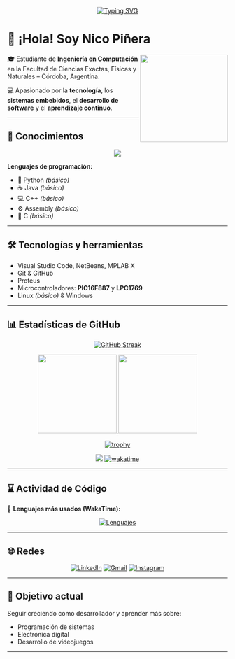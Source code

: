 <div align="center">

[![Typing SVG](https://readme-typing-svg.demolab.com?font=Fira+Code&pause=1000&width=435&lines=Bienvenidos+a+mi+GitHub!;Soy+Nico+Piñera+🚀)](https://git.io/typing-svg)

</div align="center">

# 👋 ¡Hola! Soy Nico Piñera

<img align='right' src='https://user-images.githubusercontent.com/5713670/87202985-820dcb80-c2b6-11ea-9f56-7ec461c497c3.gif' width='200"'>

🎓 Estudiante de **Ingeniería en Computación** en la Facultad de Ciencias Exactas, Físicas y Naturales – Córdoba, Argentina.  

💻 Apasionado por la **tecnología**, los **sistemas embebidos**, el **desarrollo de software** y el **aprendizaje continuo**.

---

## 🧠 Conocimientos

<p align="center">
  <a href="https://skillicons.dev">
    <img src="https://skillicons.dev/icons?i=git,github,c,go,cpp,java,py,docker,octave,linux,vscode,md,ubuntu,vscode,windows,mint,discord&perline=12" />
  </a>
</p>

**Lenguajes de programación:**

- 🐍 Python _(básico)_
- ☕ Java _(básico)_
- 💻 C++ _(básico)_
- ⚙️ Assembly _(básico)_
- 🔹 C _(básico)_

---

## 🛠️ Tecnologías y herramientas

- Visual Studio Code, NetBeans, MPLAB X
- Git & GitHub
- Proteus
- Microcontroladores: **PIC16F887** y **LPC1769**
- Linux _(básico)_ & Windows

---

## 📊 Estadísticas de GitHub

<div align="center">

[![GitHub Streak](https://streak-stats.demolab.com?user=nicopinera&theme=dracula&locale=es&date_format=j%20M%5B%20Y%5D&card_width=830)](https://git.io/streak-stats)

<a href="https://github.com/anuraghazra/github-readme-stats">
  <img height=180 src="https://github-readme-stats.vercel.app/api?username=nicopinera&show_icons=true&theme=radical&locale=es" />
</a>
<a href="https://github.com/anuraghazra/github-readme-stats">
  <img height=180 src="https://github-readme-stats.vercel.app/api/top-langs/?username=nicopinera&layout=compact&langs_count=8&hide=jupyter%20notebook&theme=gotham" />
</a>

[![trophy](https://github-profile-trophy.vercel.app/?username=nicopinera&theme=onedark&row=1&column=6)](https://github.com/ryo-ma/github-profile-trophy)


<a>

  ![](https://komarev.com/ghpvc/?username=nicopinera&color=brightgreen)
  [![wakatime](https://wakatime.com/badge/user/526bc2fa-8609-4567-a275-5d1be9077781.svg)](https://wakatime.com/@526bc2fa-8609-4567-a275-5d1be9077781)

</a>

</div>

---

## ⌛ Actividad de Código

📌 **Lenguajes más usados (WakaTime):**  
<div align="center">

  [![Lenguajes](https://wakatime.com/share/@nicopinera/07bedd40-3ce2-4732-b5b4-91eebf89e869.svg)](https://wakatime.com/@nicopinera)
      
</div>


---

## 🌐 Redes

<div align="center">

[![LinkedIn](https://img.shields.io/badge/-LinkedIn-0A66C2?style=for-the-badge&logo=linkedin&logoColor=white)](https://www.linkedin.com/in/nicolas-pi%C3%B1era-07860727b/)
[![Gmail](https://img.shields.io/badge/-Gmail-D14836?style=for-the-badge&logo=gmail&logoColor=white)](mailto:nicolaspinera@gmail.com)
[![Instagram](https://img.shields.io/badge/-Instagram-E4405F?style=for-the-badge&logo=instagram&logoColor=white)](https://www.instagram.com/nico.pinera/)

</div>

---

## 🎯 Objetivo actual

Seguir creciendo como desarrollador y aprender más sobre:

- Programación de sistemas
- Electrónica digital
- Desarrollo de videojuegos

---

